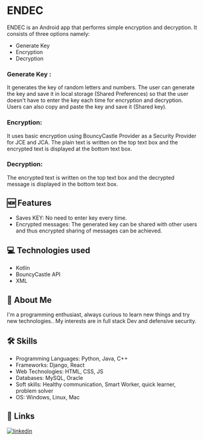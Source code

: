 # ENDEC 

ENDEC is an Android app that performs simple encryption and decryption. 
It consists of three options namely:
- Generate Key
- Encryption
- Decryption

### Generate Key : 
  It generates the key of random letters and numbers.
  The user can generate the key and save it in local storage (Shared Preferences) so that the user doesn't have to enter the key each time for encryption and decryption.
  Users can also copy and paste the key and save it (Shared key).

### Encryption:
  It uses basic encryption using BouncyCastle Provider as a Security Provider for JCE and JCA. The plain text is written on the top text box and the encrypted text is displayed at the bottom text box.

### Decryption:
  The encrypted text is written on the top text box and the decrypted message is displayed in the bottom text box.


## 🆕 Features

- Saves KEY: No need to enter key every time.
- Encrypted messages: The generated key can be shared with other users and thus encrypted sharing of messages can be achieved.

## 💻 Technologies used

- Kotlin
- BouncyCastle API
- XML

## 🚀 About Me

I'm a programming enthusiast, always curious to learn new things and try new technologies.. My interests are in full stack Dev and defensive security. 

## 🛠 Skills

- Programming Languages: Python, Java, C++
- Frameworks: Django, React
- Web Technologies: HTML, CSS, JS
- Databases: MySQL, Oracle
- Soft skills: Healthy communication, Smart Worker, quick learner, problem solver
- OS: Windows, Linux, Mac

## 🔗 Links

[![linkedin](https://img.shields.io/badge/linkedin-0A66C2?style=for-the-badge&logo=linkedin&logoColor=white)](https://www.linkedin.com/in/this-darshiii/)

  
  

